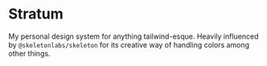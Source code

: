 # Stratum

My personal design system for anything tailwind-esque. Heavily influenced by `@skeletonlabs/skeleton` for its creative way of handling colors among other things.
